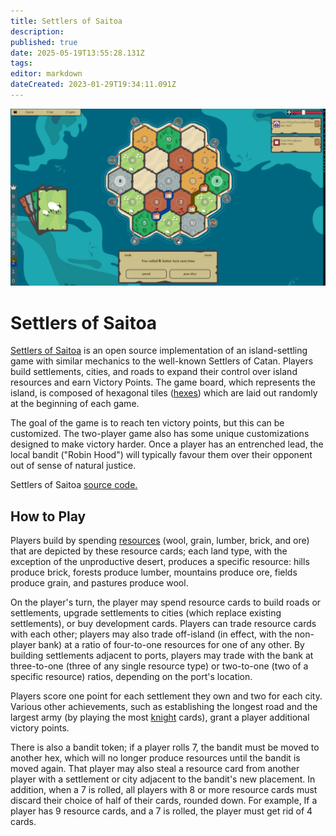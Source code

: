 ```yaml
---
title: Settlers of Saitoa
description: 
published: true
date: 2025-05-19T13:55:28.131Z
tags: 
editor: markdown
dateCreated: 2023-01-29T19:34:11.091Z
---
```


![](/settlers-wide.png)
<!-- <img src="/settlers-wide.png" style="width: 600px;"/> -->

# Settlers of Saitoa

[Settlers of Saitoa](https://saito.io/arcade) is an open source implementation of an island-settling game with similar mechanics to the well-known Settlers of Catan. Players build settlements, cities, and roads to expand their control over island resources and earn Victory Points. The game board, which represents the island, is composed of hexagonal tiles ([hexes](https://en.wikipedia.org/wiki/Hex_map)) which are laid out randomly at the beginning of each game.   
  
The goal of the game is to reach ten victory points, but this can be customized. The two-player game also has some unique customizations designed to make victory harder. Once a player has an entrenched lead, the local bandit ("Robin Hood") will typically favour them over their opponent out of sense of natural justice.

Settlers of Saitoa [source code.](https://github.com/SaitoTech/saito-lite-rust/tree/master/mods/settlers)
  
## How to Play  
  
Players build by spending [resources](https://en.wikipedia.org/wiki/Game_mechanics#Resource_management) (wool, grain, lumber, brick, and ore) that are depicted by these resource cards; each land type, with the exception of the unproductive desert, produces a specific resource: hills produce brick, forests produce lumber, mountains produce ore, fields produce grain, and pastures produce wool. 

On the player's turn, the player may spend resource cards to build roads or settlements, upgrade settlements to cities (which replace existing settlements), or buy development cards. Players can trade resource cards with each other; players may also trade off-island (in effect, with the non-player bank) at a ratio of four-to-one resources for one of any other. By building settlements adjacent to ports, players may trade with the bank at three-to-one (three of any single resource type) or two-to-one (two of a specific resource) ratios, depending on the port's location.

Players score one point for each settlement they own and two for each city. Various other achievements, such as establishing the longest road and the largest army (by playing the most [knight](https://en.wikipedia.org/wiki/Knight) cards), grant a player additional victory points.  
  
There is also a bandit token; if a player rolls 7, the bandit must be moved to another hex, which will no longer produce resources until the bandit is moved again. That player may also steal a resource card from another player with a settlement or city adjacent to the bandit's new placement. In addition, when a 7 is rolled, all players with 8 or more resource cards must discard their choice of half of their cards, rounded down. For example, If a player has 9 resource cards, and a 7 is rolled, the player must get rid of 4 cards.